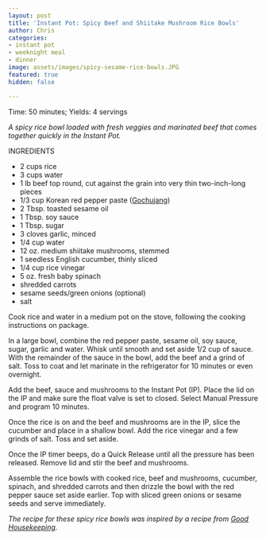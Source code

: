 ```yaml
---
layout: post
title: 'Instant Pot: Spicy Beef and Shiitake Mushroom Rice Bowls'
author: Chris
categories:
- instant pot
- weeknight meal
- dinner
image: assets/images/spicy-sesame-rice-bowls.JPG
featured: true
hidden: false

---
```

Time: 50 minutes; Yields: 4 servings

_A spicy rice bowl loaded with fresh veggies and marinated beef that comes together quickly in the Instant Pot._

INGREDIENTS

* 2 cups rice
* 3 cups water
* 1 lb beef top round, cut against the grain into very thin two-inch-long pieces
* 1/3 cup Korean red pepper paste ([Gochujang](https://www.kroger.com/p/sempio-gochujang-hot-pepper-paste/0880100552345))
* 2 Tbsp. toasted sesame oil
* 1 Tbsp. soy sauce
* 1 Tbsp. sugar
* 3 cloves garlic, minced
* 1/4 cup water
* 12 oz. medium shiitake mushrooms, stemmed
* 1 seedless English cucumber, thinly sliced
* 1/4 cup rice vinegar
* 5 oz. fresh baby spinach
* shredded carrots
* sesame seeds/green onions (optional)
* salt

Cook rice and water in a medium pot on the stove, following the cooking instructions on package.

In a large bowl, combine the red pepper paste, sesame oil, soy sauce, sugar, garlic and water. Whisk until smooth and set aside 1/2 cup of sauce. With the remainder of the sauce in the bowl, add the beef and a grind of salt. Toss to coat and let marinate in the refrigerator for 10 minutes or even overnight.

Add the beef, sauce and mushrooms to the Instant Pot (IP). Place the lid on the IP and make sure the float valve is set to closed. Select Manual Pressure and program 10 minutes.

Once the rice is on and the beef and mushrooms are in the IP, slice the cucumber and place in a shallow bowl. Add the rice vinegar and a few grinds of salt. Toss and set aside.

Once the IP timer beeps, do a Quick Release until all the pressure has been released. Remove lid and stir the beef and mushrooms.

Assemble the rice bowls with cooked rice, beef and mushrooms, cucumber, spinach, and shredded carrots and then drizzle the bowl with the red pepper sauce set aside earlier. Top with sliced green onions or sesame seeds and serve immediately.

_The recipe for these spicy rice bowls was inspired by a recipe from_ [_Good Housekeeping_](https://www.goodhousekeeping.com/food-recipes/a42379/spicy-sesame-rice-bowls-recipe/)_._ 